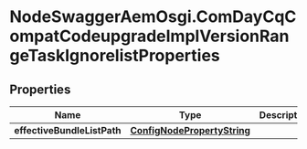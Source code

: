 # NodeSwaggerAemOsgi.ComDayCqCompatCodeupgradeImplVersionRangeTaskIgnorelistProperties

## Properties

Name | Type | Description | Notes
------------ | ------------- | ------------- | -------------
**effectiveBundleListPath** | [**ConfigNodePropertyString**](ConfigNodePropertyString.md) |  | [optional] 


